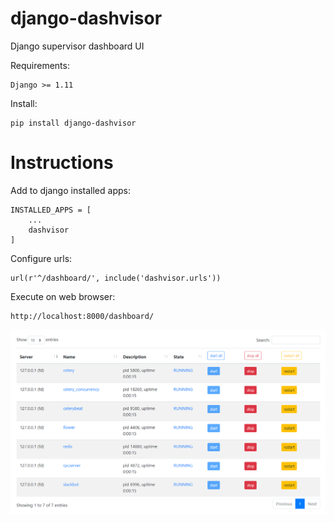 # django-dashvisor
Django supervisor dashboard UI

Requirements:
    
    Django >= 1.11

    
Install:

    pip install django-dashvisor
    
Instructions
============

Add to django installed apps:

    INSTALLED_APPS = [
        ...
        dashvisor
    ]


Configure urls:

    url(r'^/dashboard/', include('dashvisor.urls'))
 

Execute on web browser:
    
    http://localhost:8000/dashboard/


![dashboard](https://github.com/alexsilva/django-dashvisor/blob/master/dashvisor/ui/dashboard.png)
